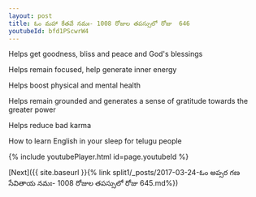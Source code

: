 ```yaml
---
layout: post
title: ఓం మహా కేతవే నమః- 1008 రోజుల తపస్సులో రోజు  646
youtubeId: bfd1PScwrW4
---
```

 
 
Helps get goodness, bliss and peace and God's blessings
 
Helps remain focused, help generate inner energy 
 
Helps boost physical and mental health 
 
Helps remain grounded and generates a sense of gratitude towards the greater power 
 
Helps reduce bad karma
 
How to learn English in your sleep for telugu people
 
 
 
 


{% include youtubePlayer.html id=page.youtubeId %}
 
[Next]({{ site.baseurl }}{% link split1/_posts/2017-03-24-ఓం అప్సర గణ సేవితాయ నమః- 1008 రోజుల తపస్సులో రోజు  645.md%})
 
